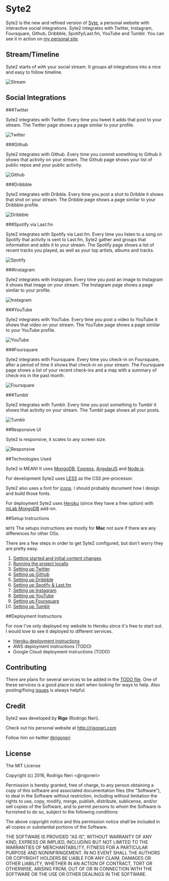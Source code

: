 # Syte2

Syte2 is the new and refined version of [Syte](http://github.com/rigoneri/syte), a personal website with interactive social integrations. Syte2 integrates with Twitter, Instagram, Foursquare, Github, Dribbble, Spotify/Last.fm, YouTube and Tumblr. You can see it in action on [my personal site](http://rigoneri.com).

## Stream/Timeline

Syte2 starts of with your social stream. It groups all integrations into a nice and easy to follow timeline.

![Stream](docs/images/stream.jpg)

## Social Integrations

###Twitter

Syte2 integrates with Twitter. Every time you tweet it adds that post to your stream. The Twitter page shows a page similar to your profile.

![Twitter](docs/images/twitter.jpg)

###Github

Syte2 integrates with Github. Every time you commit something to Github it shows that activity on your stream. The Github page shows your list of public repos and your public activity.

![Github](docs/images/github.jpg)

###Dribbble

Syte2 integrates with Dribble. Every time you post a shot to Dribble it shows that shot on your stream. The Dribble page shows a page similar to your Dribbble profile.

![Dribbble](docs/images/dribbble.jpg)

###Spotify via Last.fm

Syte2 integrates with Spotify via Last.fm. Every time you listen to a song on Spotify that activity is sent to Last.fm, Syte2 gather and groups that information and adds it to your stream. The Spotify page shows a list of recent tracks you played, as well as your top artists, albums and tracks.

![Spotify](docs/images/lastfm.jpg)

###Instagram

Syte2 integrates with Instagram. Every time you post an image to Instagram it shows that image on your stream. The Instagram page shows a page similar to your profile.

![Instagram](docs/images/instagram.jpg)

###YouTube

Syte2 integrates with YouTube. Every time you post a video to YouTube it shows that video on your stream. The YouTube page shows a page similar to your YouTube profile.

![YouTube](docs/images/youtube.jpg)

###Foursquare

Syte2 integrates with Foursquare. Every time you check-in on Foursquare, after a period of time it shows that check-in on your stream. The Foursquare page shows a list of your recent check-ins and a map with a summary of check-ins in the past month.

![Foursquare](docs/images/foursquare.jpg)

###Tumblr

Syte2 integrates with Tumblr. Every time you post something to Tumblr it shows that activity on your stream. The Tumblr page shows all your posts.

![Tumblr](docs/images/tumblr.jpg)

##Responsive UI

Syte2 is responsive, it scales to any screen size.

![Responsive](docs/images/responsive.jpg)

##Technologies Used

Syte2 is MEAN! It uses [MongoDB](https://www.mongodb.com/), [Express](http://expressjs.com/), [AngularJS](https://angularjs.org/) and [Node.js](https://nodejs.org).

For development Syte2 uses [LESS](http://lesscss.org) as the CSS pre-processor.

Syte2 also uses a font for [icons](client/app/fonts). I should probably document how I design and build those fonts.

For deployment Syte2 uses [Heroku](http://www.heroku.com/) (since they have a free option) with [mLab MongoDB](https://elements.heroku.com/addons/mongolab) add-on.

##Setup Instructions

`NOTE` The setups instructions are mostly for **Mac** not sure if there are any differences for other OSs.

There are a few steps in order to get Syte2 configured, but don't worry they are pretty easy.

1. [Getting started and initial content changes](docs/start.md)
2. [Running the project locally](docs/running.md)
3. [Setting up Twitter](docs/twitter.md)
4. [Setting up Github](docs/github.md)
5. [Setting up Dribbble](docs/dribbble.md)
6. [Setting up Spotify & Last.fm](docs/lastfm.md)
7. [Setting up Instagram](docs/instagram.md)
8. [Setting up YouTube](docs/youtube.md)
9. [Setting up Foursquare](docs/foursquare.md)
10. [Setting up Tumblr](docs/tumblr.md)

##Deployment Instructions

For now I've only deployed my website to Heroku since it's free to start out. I would love to see it deployed to different services.

* [Heroku deployment instructions](docs/heroku.md)
* AWS deployment instructions (TODO)
* Google Cloud deployment instructions (TODO)

## Contributing

There are plans for several services to be added in the [TODO file](docs/TODO.md). One of these services is a good place to start when looking for ways to help. Also posting/fixing [issues](https://github.com/rigoneri/Syte2/issues) is always helpful.

## Credit

Syte2 was developed by **Rigo** (Rodrigo Neri).

Check out his personal website at <http://rigoneri.com>

Follow him on twitter [@rigoneri](https://twitter.com/rigoneri)

## License

The MIT License

Copyright (c) 2016, Rodrigo Neri <@rigoneri>

Permission is hereby granted, free of charge, to any person obtaining a copy
of this software and associated documentation files (the "Software"), to deal
in the Software without restriction, including without limitation the rights
to use, copy, modify, merge, publish, distribute, sublicense, and/or sell
copies of the Software, and to permit persons to whom the Software is
furnished to do so, subject to the following conditions:

The above copyright notice and this permission notice shall be included in
all copies or substantial portions of the Software.

THE SOFTWARE IS PROVIDED "AS IS", WITHOUT WARRANTY OF ANY KIND, EXPRESS OR
IMPLIED, INCLUDING BUT NOT LIMITED TO THE WARRANTIES OF MERCHANTABILITY,
FITNESS FOR A PARTICULAR PURPOSE AND NONINFRINGEMENT. IN NO EVENT SHALL THE
AUTHORS OR COPYRIGHT HOLDERS BE LIABLE FOR ANY CLAIM, DAMAGES OR OTHER
LIABILITY, WHETHER IN AN ACTION OF CONTRACT, TORT OR OTHERWISE, ARISING FROM,
OUT OF OR IN CONNECTION WITH THE SOFTWARE OR THE USE OR OTHER DEALINGS IN
THE SOFTWARE.
